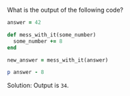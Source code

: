 What is the output of the following code?
```rb
answer = 42

def mess_with_it(some_number)
  some_number += 8
end

new_answer = mess_with_it(answer)

p answer - 8
```

Solution:
Output is `34`.
